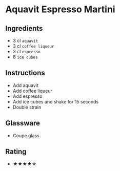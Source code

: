 # Aquavit Espresso Martini

## Ingredients
- 3 cl `aquavit`
- 3 cl `coffee liqueur`
- 3 cl `espresso`
- 8 `ice cubes`

## Instructions
- Add aquavit
- Add coffee liqueur
- Add espresso
- Add ice cubes and shake for 15 seconds
- Double strain

## Glassware
- Coupe glass

## Rating
- ★★★★☆